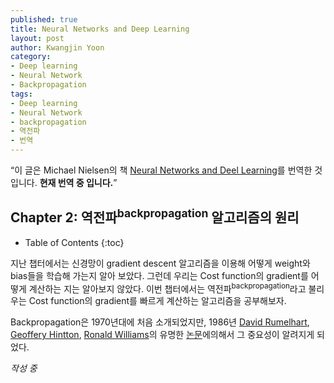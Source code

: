 ```yaml
---
published: true
title: Neural Networks and Deep Learning
layout: post
author: Kwangjin Yoon 
category: 
- Deep learning
- Neural Network
- Backpropagation
tags: 
- Deep learning 
- Neural Network
- backpropagation
- 역전파
- 번역
---
```


<q>이 글은 Michael Nielsen의 책 [Neural Networks and Deel Learning](http://neuralnetworksanddeeplearning.com/chap1.html)를 번역한 것 입니다. **현재 번역 중 입니다.**</q>

## Chapter 2: 역전파<sup>backpropagation</sup> 알고리즘의 원리

* Table of Contents
{:toc}

지난 챕터에서는 신경망이 gradient descent 알고리즘을 이용해 어떻게 weight와 bias들을 학습해 가는지 알아 보았다. 그런데 우리는 Cost function의 gradient를 어떻게 계산하는 지는 알아보지 않았다. 이번 챕터에서는 역전파<sup>backpropagation</sup>라고 불리우는 Cost function의 gradient를 빠르게 계산하는 알고리즘을 공부해보자.  

<!-- more -->

Backpropagation은 1970년대에 처음 소개되었지만, 1986년 [David Rumelhart](http://en.wikipedia.org/wiki/David_Rumelhart), [Geoffery Hintton](http://www.cs.toronto.edu/~hinton/), [Ronald Williams](http://en.wikipedia.org/wiki/Ronald_J._Williams)의 유명한 [논문](http://www.nature.com/nature/journal/v323/n6088/pdf/323533a0.pdf)에의해서 그 중요성이 알려지게 되었다.  

*작성 중* 